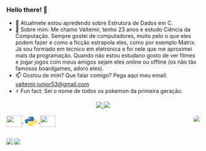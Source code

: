 ### Hello there! 👋

- 🌱 Atualmete estou apredendo sobre Estrutura de Dados em C.
- 💬 Sobre mim: Me chamo Valtemir, tenho 23 anos e estudo Ciência da Computação. Sempre gostei de computadores, muito pelo o que eles podem fazer
  e como a ficção estrapola eles, como por exemplo Matrix. Já sou formado em tecnico em eletronica e foi nele que me aproximei mais da programação.
  Quando não estou estudano gosto de ver filmes e jogar jogos com meus amigos sejam eles online ou offline (os não tão famosos boardgames, adoro eles).
- 📫 Gostou de mim? Que falar comigo? Pega aqui meu email: valtemir.junior53@gmail.com
- ⚡ Fun fact: Sei o nome de todos os pokemon da primeira geração.

<div align="center">
  <a href="https://github.com/ValtemirJr">
  <img height="180em" src="https://github-readme-stats.vercel.app/api?username=ValtemirJr&show_icons=true&theme=darcula&include_all_commits=true&count_private=true"/>
  <img height="180em" src="https://github-readme-stats.vercel.app/api/top-langs/?username=ValtemirJr&layout=compact&langs_count=7&theme=darcula"/>
</div>
<div style="display: inline_block"><br>
  <img align="center" height="30" width="40" src="https://cdn.jsdelivr.net/gh/devicons/devicon/icons/c/c-original.svg" />
  <img align="center" height="30" width="40" src="https://raw.githubusercontent.com/devicons/devicon/master/icons/python/python-original.svg">
  <img align="center" height="30" width="40" src="https://cdn.jsdelivr.net/gh/devicons/devicon/icons/arduino/arduino-original.svg" />
  <img align="right"  height="150" style="border-radius:50px;" src="https://cdn.discordapp.com/attachments/987175966814134322/994683574789881936/doctorwho.gif">
</div>

##

<div> 
  <a href="https://cc.uffs.edu.br/pessoa/valtemir.junior/" target="_blank"><img src="https://img.shields.io/badge/website-000000?style=for-the-badge&logo=About.me&logoColor=white"_blank"></a>
  <a href="https://www.linkedin.com/in/valtemir-j%C3%BAnior-66752215a/" target="_blank"><img src="https://img.shields.io/badge/-LinkedIn-%230077B5?style=for-the-badge&logo=linkedin&logoColor=white" target="_blank"></a>  
</div>
